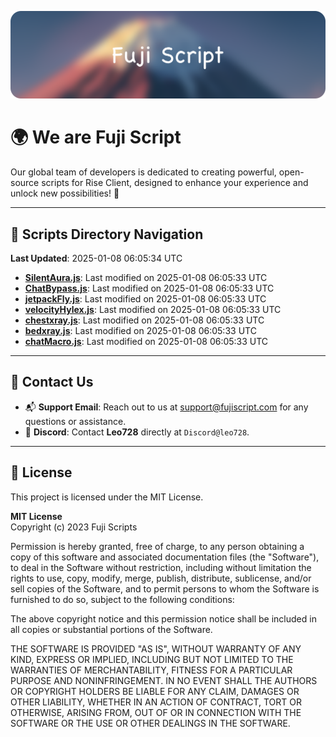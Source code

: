 ![Banner](.github/b.webp)

# 🌍 **We are Fuji Script**

Our global team of developers is dedicated to creating powerful, open-source scripts for Rise Client, designed to enhance your experience and unlock new possibilities! 🌟

---
<!-- SCRIPTS_NAVIGATION_START -->
## 📂 **Scripts Directory Navigation**

**Last Updated**: 2025-01-08 06:05:34 UTC

- **[SilentAura.js](scripts/SilentAura.js)**: Last modified on 2025-01-08 06:05:33 UTC
- **[ChatBypass.js](scripts/ChatBypass.js)**: Last modified on 2025-01-08 06:05:33 UTC
- **[jetpackFly.js](scripts/jetpackFly.js)**: Last modified on 2025-01-08 06:05:33 UTC
- **[velocityHylex.js](scripts/velocityHylex.js)**: Last modified on 2025-01-08 06:05:33 UTC
- **[chestxray.js](scripts/chestxray.js)**: Last modified on 2025-01-08 06:05:33 UTC
- **[bedxray.js](scripts/bedxray.js)**: Last modified on 2025-01-08 06:05:33 UTC
- **[chatMacro.js](scripts/chatMacro.js)**: Last modified on 2025-01-08 06:05:33 UTC

<!-- SCRIPTS_NAVIGATION_END -->

---

## 💬 **Contact Us**  
- 📬 **Support Email**: Reach out to us at [support@fujiscript.com](mailto:support@fujiscript.com) for any questions or assistance.  
- 💬 **Discord**: Contact **Leo728** directly at `Discord@leo728`.

---

## 📜 **License**

This project is licensed under the MIT License.  

**MIT License**  
Copyright (c) 2023 Fuji Scripts  

Permission is hereby granted, free of charge, to any person obtaining a copy of this software and associated documentation files (the "Software"), to deal in the Software without restriction, including without limitation the rights to use, copy, modify, merge, publish, distribute, sublicense, and/or sell copies of the Software, and to permit persons to whom the Software is furnished to do so, subject to the following conditions:  

The above copyright notice and this permission notice shall be included in all copies or substantial portions of the Software.  

THE SOFTWARE IS PROVIDED "AS IS", WITHOUT WARRANTY OF ANY KIND, EXPRESS OR IMPLIED, INCLUDING BUT NOT LIMITED TO THE WARRANTIES OF MERCHANTABILITY, FITNESS FOR A PARTICULAR PURPOSE AND NONINFRINGEMENT. IN NO EVENT SHALL THE AUTHORS OR COPYRIGHT HOLDERS BE LIABLE FOR ANY CLAIM, DAMAGES OR OTHER LIABILITY, WHETHER IN AN ACTION OF CONTRACT, TORT OR OTHERWISE, ARISING FROM, OUT OF OR IN CONNECTION WITH THE SOFTWARE OR THE USE OR OTHER DEALINGS IN THE SOFTWARE.  
